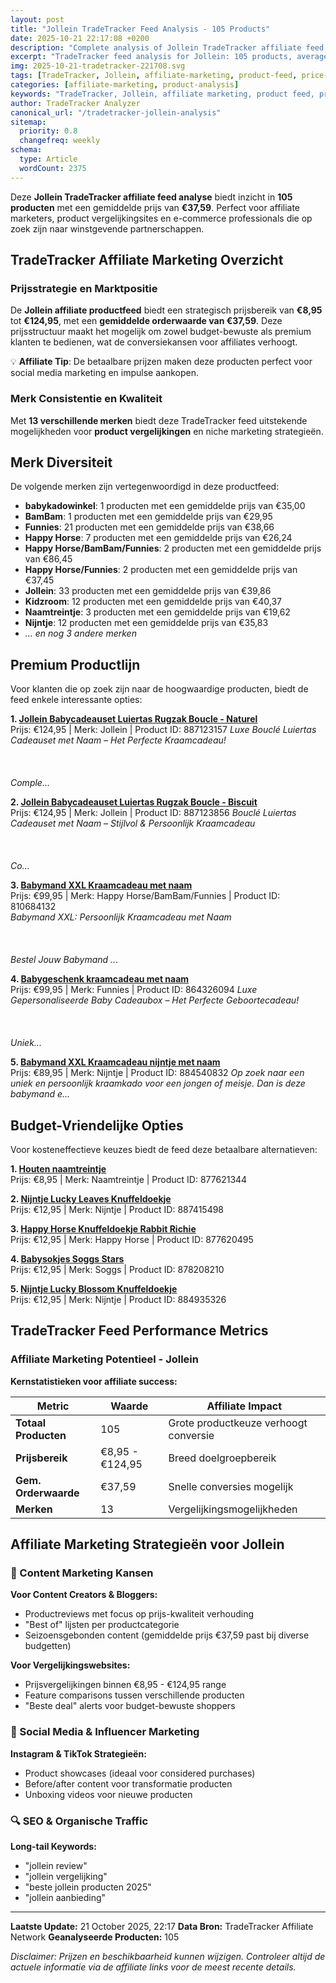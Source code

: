 ```yaml
---
layout: post
title: "Jollein TradeTracker Feed Analysis - 105 Products"
date: 2025-10-21 22:17:08 +0200
description: "Complete analysis of Jollein TradeTracker affiliate feed with 105 products. Price range €8,95 - €124,95. Perfect for affiliate marketers, bloggers and comparison sites."
excerpt: "TradeTracker feed analysis for Jollein: 105 products, average price €37,59. Detailed insights for affiliate marketing success."
img: 2025-10-21-tradetracker-221708.svg
tags: [TradeTracker, Jollein, affiliate-marketing, product-feed, price-analysis, ecommerce]
categories: [affiliate-marketing, product-analysis]
keywords: "TradeTracker, Jollein, affiliate marketing, product feed, price comparison, ecommerce analysis"
author: TradeTracker Analyzer
canonical_url: "/tradetracker-jollein-analysis"
sitemap:
  priority: 0.8
  changefreq: weekly
schema:
  type: Article
  wordCount: 2375
---
```


Deze **Jollein TradeTracker affiliate feed analyse** biedt inzicht in **105 producten** 
met een gemiddelde prijs van **€37,59**. Perfect voor affiliate marketers, product vergelijkingsites 
en e-commerce professionals die op zoek zijn naar winstgevende partnerschappen.

## TradeTracker Affiliate Marketing Overzicht

### Prijsstrategie en Marktpositie

De **Jollein affiliate productfeed** biedt een strategisch prijsbereik van **€8,95** tot **€124,95**, 
met een **gemiddelde orderwaarde van €37,59**. Deze prijsstructuur maakt het mogelijk om 
zowel budget-bewuste als premium klanten te bedienen, wat de conversiekansen voor affiliates verhoogt.

💡 **Affiliate Tip**: De betaalbare prijzen maken deze producten perfect voor 
social media marketing en impulse aankopen.

### Merk Consistentie en Kwaliteit

Met **13 verschillende merken** biedt deze TradeTracker feed 
uitstekende mogelijkheden voor **product vergelijkingen** en niche marketing strategieën.

## Merk Diversiteit

De volgende merken zijn vertegenwoordigd in deze productfeed:

- **babykadowinkel**: 1 producten met een gemiddelde prijs van €35,00
- **BamBam**: 1 producten met een gemiddelde prijs van €29,95
- **Funnies**: 21 producten met een gemiddelde prijs van €38,66
- **Happy Horse**: 7 producten met een gemiddelde prijs van €26,24
- **Happy Horse/BamBam/Funnies**: 2 producten met een gemiddelde prijs van €86,45
- **Happy Horse/Funnies**: 2 producten met een gemiddelde prijs van €37,45
- **Jollein**: 33 producten met een gemiddelde prijs van €39,86
- **Kidzroom**: 12 producten met een gemiddelde prijs van €40,37
- **Naamtreintje**: 3 producten met een gemiddelde prijs van €19,62
- **Nijntje**: 12 producten met een gemiddelde prijs van €35,83
- *... en nog 3 andere merken*

## Premium Productlijn

Voor klanten die op zoek zijn naar de hoogwaardige producten, biedt de feed enkele interessante opties:

**1. [Jollein Babycadeauset Luiertas Rugzak Boucle - Naturel](https://www.babykadowinkel.nl/website/Includes/TradeTracker/?tt=8977_2160195_69238_&r=https%3A%2F%2Fwww.babykadowinkel.nl%2FJollein-Babycadeauset-Luiertas-Rugzak-Boucle-Naturel%3Futm_source%3Dtradetracker%26utm_medium%3Dcpc-tradetracker%26utm_campaign%3Dtradetracker)**  
Prijs: €124,95 | Merk: Jollein | Product ID: 887123157
*Luxe Bouclé Luiertas Cadeauset met Naam – Het Perfecte Kraamcadeau!<br /><br /><br /><br />Comple...*

**2. [Jollein Babycadeauset Luiertas Rugzak Boucle - Biscuit](https://www.babykadowinkel.nl/website/Includes/TradeTracker/?tt=8977_2160195_69238_&r=https%3A%2F%2Fwww.babykadowinkel.nl%2FJollein-Babycadeauset-Luiertas-Rugzak-Boucle-Biscuit%3Futm_source%3Dtradetracker%26utm_medium%3Dcpc-tradetracker%26utm_campaign%3Dtradetracker)**  
Prijs: €124,95 | Merk: Jollein | Product ID: 887123856
*Bouclé Luiertas Cadeauset met Naam – Stijlvol & Persoonlijk Kraamcadeau<br /><br /><br /><br />Co...*

**3. [Babymand XXL Kraamcadeau met naam](https://www.babykadowinkel.nl/website/Includes/TradeTracker/?tt=8977_2160195_69238_&r=https%3A%2F%2Fwww.babykadowinkel.nl%2FBabymand-XXL-Kraamcadeau-met-naam%3Futm_source%3Dtradetracker%26utm_medium%3Dcpc-tradetracker%26utm_campaign%3Dtradetracker)**  
Prijs: €99,95 | Merk: Happy Horse/BamBam/Funnies | Product ID: 810684132
*<br />Babymand XXL: Persoonlijk Kraamcadeau met Naam<br /><br /><br /><br />Bestel Jouw Babymand ...*

**4. [Babygeschenk kraamcadeau met naam](https://www.babykadowinkel.nl/website/Includes/TradeTracker/?tt=8977_2160195_69238_&r=https%3A%2F%2Fwww.babykadowinkel.nl%2Fluxe-gepersonaliseerde-babycadeaubox-met-naam%3Futm_source%3Dtradetracker%26utm_medium%3Dcpc-tradetracker%26utm_campaign%3Dtradetracker)**  
Prijs: €99,95 | Merk: Funnies | Product ID: 864326094
*Luxe Gepersonaliseerde Baby Cadeaubox – Het Perfecte Geboortecadeau!<br /><br /><br /><br />Uniek...*

**5. [Babymand XXL Kraamcadeau nijntje met naam](https://www.babykadowinkel.nl/website/Includes/TradeTracker/?tt=8977_2160195_69238_&r=https%3A%2F%2Fwww.babykadowinkel.nl%2FBabymand-XXL-Kraamcadeau-nijntje-met-naam%3Futm_source%3Dtradetracker%26utm_medium%3Dcpc-tradetracker%26utm_campaign%3Dtradetracker)**  
Prijs: €89,95 | Merk: Nijntje | Product ID: 884540832
*Op zoek naar een uniek en persoonlijk kraamkado voor een jongen of meisje. Dan is deze babymand e...*

## Budget-Vriendelijke Opties

Voor kosteneffectieve keuzes biedt de feed deze betaalbare alternatieven:

**1. [Houten naamtreintje](https://www.babykadowinkel.nl/website/Includes/TradeTracker/?tt=8977_2160195_69238_&r=https%3A%2F%2Fwww.babykadowinkel.nl%2FHouten-naamtreintje%3Futm_source%3Dtradetracker%26utm_medium%3Dcpc-tradetracker%26utm_campaign%3Dtradetracker)**  
Prijs: €8,95 | Merk: Naamtreintje | Product ID: 877621344

**2. [Nijntje Lucky Leaves Knuffeldoekje](https://www.babykadowinkel.nl/website/Includes/TradeTracker/?tt=8977_2160195_69238_&r=https%3A%2F%2Fwww.babykadowinkel.nl%2FNijntje-Lucky-Leaves-Knuffeldoekje%3Futm_source%3Dtradetracker%26utm_medium%3Dcpc-tradetracker%26utm_campaign%3Dtradetracker)**  
Prijs: €12,95 | Merk: Nijntje | Product ID: 887415498

**3. [Happy Horse Knuffeldoekje Rabbit Richie](https://www.babykadowinkel.nl/website/Includes/TradeTracker/?tt=8977_2160195_69238_&r=https%3A%2F%2Fwww.babykadowinkel.nl%2FHappy-Horse-Knuffeldoekje-Rabbit-Richie%3Futm_source%3Dtradetracker%26utm_medium%3Dcpc-tradetracker%26utm_campaign%3Dtradetracker)**  
Prijs: €12,95 | Merk: Happy Horse | Product ID: 877620495

**4. [Babysokjes Soggs Stars](https://www.babykadowinkel.nl/website/Includes/TradeTracker/?tt=8977_2160195_69238_&r=https%3A%2F%2Fwww.babykadowinkel.nl%2FBabysokjes-Soggs-Stars%3Futm_source%3Dtradetracker%26utm_medium%3Dcpc-tradetracker%26utm_campaign%3Dtradetracker)**  
Prijs: €12,95 | Merk: Soggs | Product ID: 878208210

**5. [Nijntje Lucky Blossom Knuffeldoekje](https://www.babykadowinkel.nl/website/Includes/TradeTracker/?tt=8977_2160195_69238_&r=https%3A%2F%2Fwww.babykadowinkel.nl%2FNijntje-Lucky-Blossom-Knuffeldoekje%3Futm_source%3Dtradetracker%26utm_medium%3Dcpc-tradetracker%26utm_campaign%3Dtradetracker)**  
Prijs: €12,95 | Merk: Nijntje | Product ID: 884935326

## TradeTracker Feed Performance Metrics

### Affiliate Marketing Potentieel - Jollein

**Kernstatistieken voor affiliate success:**

| Metric | Waarde | Affiliate Impact |
|--------|--------|------------------|
| **Totaal Producten** | 105 | Grote productkeuze verhoogt conversie |
| **Prijsbereik** | €8,95 - €124,95 | Breed doelgroepbereik |
| **Gem. Orderwaarde** | €37,59 | Snelle conversies mogelijk |
| **Merken** | 13 | Vergelijkingsmogelijkheden |

## Affiliate Marketing Strategieën voor Jollein

### 🎯 Content Marketing Kansen

**Voor Content Creators & Bloggers:**
- Productreviews met focus op prijs-kwaliteit verhouding
- "Best of" lijsten per productcategorie
- Seizoensgebonden content (gemiddelde prijs €37,59 past bij diverse budgetten)

**Voor Vergelijkingswebsites:**
- Prijsvergelijkingen binnen €8,95 - €124,95 range
- Feature comparisons tussen verschillende producten
- "Beste deal" alerts voor budget-bewuste shoppers

### 📱 Social Media & Influencer Marketing

**Instagram & TikTok Strategieën:**
- Product showcases (ideaal voor considered purchases)
- Before/after content voor transformatie producten
- Unboxing videos voor nieuwe producten

### 🔍 SEO & Organische Traffic

**Long-tail Keywords:**
- "jollein review"
- "jollein vergelijking"
- "beste jollein producten 2025"
- "jollein aanbieding"

---

**Laatste Update:** 21 October 2025, 22:17
**Data Bron:** TradeTracker Affiliate Network
**Geanalyseerde Producten:** 105

*Disclaimer: Prijzen en beschikbaarheid kunnen wijzigen. 
Controleer altijd de actuele informatie via de affiliate links voor de meest recente details.*
